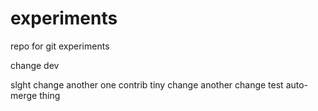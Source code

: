 # experiments
repo for git experiments

change dev

slght change
another one
contrib
tiny change
another change
test auto-merge thing
